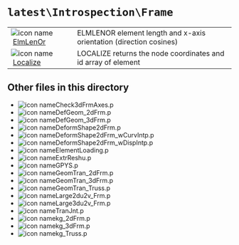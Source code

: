 <!-- <!DOCTYPE html> -->
<!-- <html lang="en"> -->
<!-- <body> -->
<!-- <a name="_top"></a>
<table width="100%"><tr><td align="left"><a href="../../../_index.md"><img alt="<" border="0" src="../../../left.png">&nbsp;Master index</a></td>
<td align="right"><a href="_index.md">Index for `latest\Introspection\Frame`&nbsp;<img alt=">" border="0" src="../../../right.png"></a></td></tr></table> -->

# `latest\Introspection\Frame`

<table>
<tr><td><img src="../../../matlab_logo.png" alt="icon name" class="icon">&nbsp;<a href="ElmLenOr">ElmLenOr</a></td><td>ELMLENOR element length and x-axis orientation (direction cosines) </td></tr><tr><td><img src="../../../matlab_logo.png" alt="icon name" class="icon">&nbsp;<a href="Localize">Localize</a></td><td>LOCALIZE returns the node coordinates and id array of element </td></tr></table>

## Other files in this directory

<ul>
<li><img src="../../../matlab_logo.png" alt="icon name" class="icon">Check3dFrmAxes.p</li><li><img src="../../../matlab_logo.png" alt="icon name" class="icon">DefGeom_2dFrm.p</li><li><img src="../../../matlab_logo.png" alt="icon name" class="icon">DefGeom_3dFrm.p</li><li><img src="../../../matlab_logo.png" alt="icon name" class="icon">DeformShape2dFrm.p</li><li><img src="../../../matlab_logo.png" alt="icon name" class="icon">DeformShape2dFrm_wCurvIntp.p</li><li><img src="../../../matlab_logo.png" alt="icon name" class="icon">DeformShape2dFrm_wDispIntp.p</li><li><img src="../../../matlab_logo.png" alt="icon name" class="icon">ElementLoading.p</li><li><img src="../../../matlab_logo.png" alt="icon name" class="icon">ExtrReshu.p</li><li><img src="../../../matlab_logo.png" alt="icon name" class="icon">GPYS.p</li><li><img src="../../../matlab_logo.png" alt="icon name" class="icon">GeomTran_2dFrm.p</li><li><img src="../../../matlab_logo.png" alt="icon name" class="icon">GeomTran_3dFrm.p</li><li><img src="../../../matlab_logo.png" alt="icon name" class="icon">GeomTran_Truss.p</li><li><img src="../../../matlab_logo.png" alt="icon name" class="icon">Large2du2v_Frm.p</li><li><img src="../../../matlab_logo.png" alt="icon name" class="icon">Large3du2v_Frm.p</li><li><img src="../../../matlab_logo.png" alt="icon name" class="icon">TranJnt.p</li><li><img src="../../../matlab_logo.png" alt="icon name" class="icon">kg_2dFrm.p</li><li><img src="../../../matlab_logo.png" alt="icon name" class="icon">kg_3dFrm.p</li><li><img src="../../../matlab_logo.png" alt="icon name" class="icon">kg_Truss.p</li></ul>


<!-- <hr><address>Generated on Sun 20-Dec-2020 19:28:50 by <strong><a href="http://www.artefact.tk/software/matlab/m2html/" title="Matlab Documentation in HTML">m2html</a></strong> &copy; 2005</address> -->
<!-- </body> -->
<!-- </html> -->
